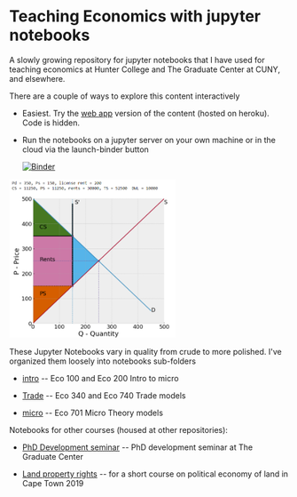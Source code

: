 # Teaching Economics with jupyter notebooks

A slowly growing repository for jupyter notebooks that I have used for teaching economics at Hunter College and The Graduate Center at CUNY, and elsewhere. 

There are a couple of ways to explore this content interactively
- Easiest. Try the [web app](https://ricardian.herokuapp.com/) version of the content (hosted on heroku). Code is hidden. 
- Run the notebooks on a jupyter server on your own machine or in the cloud via the launch-binder button

   [![Binder](https://mybinder.org/badge_logo.svg)](https://mybinder.org/v2/gh/jhconning/Econ-Teach/master)


<img src="rent-diagram.png" width="300"/>

These Jupyter Notebooks vary in quality from crude to more polished. I've organized them loosely into notebooks sub-folders

- [intro](notebooks/intro)  -- Eco 100 and Eco 200 Intro to micro

- [Trade](notebooks/trade)  -- Eco 340 and Eco 740 Trade models

- [micro](notebooks/micro)  -- Eco 701 Micro Theory models


Notebooks for other courses (housed at other repositories):

- [PhD Development seminar](https://dev-ii-seminar.readthedocs.io/en/latest/index.html)  -- PhD development seminar at The Graduate Center

- [Land property rights](https://github.com/jhconning/land_uct_2019)  -- for a short course on political economy of land in Cape Town 2019


